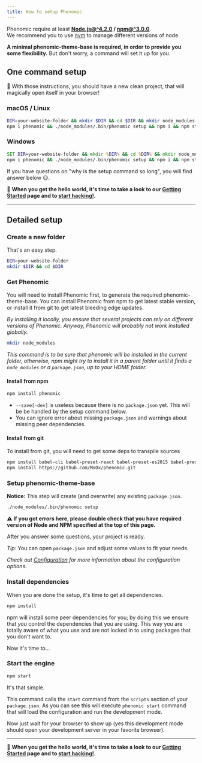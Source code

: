 ```yaml
---
title: How to setup Phenomic
---
```


Phenomic require at least
**[Node.js@^4.2.0](http://nodejs.org/) / [npm@^3.0.0](http://npmjs.com/)**.  
We recommend you to use [nvm](https://github.com/creationix/nvm) to manage
different versions of node.

**A minimal phenomic-theme-base is required, in order to provide you some
flexibility.** But don't worry, a command will set it up for you.

## One command setup

🚀 With those instructions, you should have a new clean project, that will
magically open itself in your browser!

### macOS / Linux

```sh
DIR=your-website-folder && mkdir $DIR && cd $DIR && mkdir node_modules && \
npm i phenomic && ./node_modules/.bin/phenomic setup && npm i && npm start
```

### Windows

```cmd
SET DIR=your-website-folder && mkdir %DIR% && cd %DIR% && mkdir node_modules && ^
npm i phenomic && ./node_modules/.bin/phenomic setup && npm i && npm start
```

If you have questions on "why is the setup command so long", you will find
answer below 😉.

🚀 **When you get the hello world, it's time to take a look to our
[Getting Started](../getting-started/) page and to [start hacking!](../usage/).**


---

## Detailed setup

### Create a new folder

That's an easy step.

```sh
DIR=your-website-folder
mkdir $DIR && cd $DIR
```

### Get Phenomic

You will need to install Phenomic first, to generate the required phenomic-theme-base.
You can install Phenomic from npm to get latest stable version, or install
it from git to get latest bleeding edge updates.

_By installing it locally, you ensure that several projects can rely on
different versions of Phenomic.
Anyway, Phenomic will probably not work installed globally._

```sh
mkdir node_modules
```

*This command is to be sure that phenomic will be installed in the current
folder, otherwise, npm might try to install it in a parent folder until it
finds a ``node_modules`` or a ``package.json``, up to your HOME folder.*

#### Install from npm

```sh
npm install phenomic
```

* ``--save[-dev]`` is useless because there is no ``package.json`` yet.
  This will be be handled by the setup command below.
* You can ignore error about missing ``package.json`` and warnings about
  missing peer dependencies.

#### Install from git

To install from git, you will need to get some deps to transpile sources

```sh
npm install babel-cli babel-preset-react babel-preset-es2015 babel-preset-stage-1 babel-plugin-flow-react-proptypes
npm install https://github.com/MoOx/phenomic.git
```

### Setup phenomic-theme-base

**Notice:** This step will create (and overwrite) any existing ``package.json``.

```sh
./node_modules/.bin/phenomic setup
```

**⚠️ If you got errors here, please double check that you have required version of
Node and NPM specified at the top of this page.**

After you answer some questions, your project is ready.

_Tip:_ You can open `package.json` and adjust some values to fit your needs.

_Check out [Configuration](../usage/configuration/) for more information about
the configuration options._

### Install dependencies

When you are done the setup, it's time to get all dependencies.

```sh
npm install
```

npm will install some peer dependencies for you; by doing this we ensure that
_you_ control the dependencies that you are using. This way you are totally aware
of what you use and are not locked in to using packages that you don't want to.

Now it's time to...

### Start the engine

```sh
npm start
```

It's that simple.

This command calls the `start` command from the `scripts` section of your
`package.json`.
As you can see this will execute ``phenomic start`` command that will load the
configuration and run the development mode.

Now just wait for your browser to show up (yes this development mode should open
your development server in your favorite browser).

---

🚀 **When you get the hello world, it's time to take a look to our
[Getting Started](../getting-started/) page and to [start hacking!](../usage/).**
